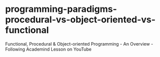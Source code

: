 # programming-paradigms-procedural-vs-object-oriented-vs-functional
Functional, Procedural &amp; Object-oriented Programming - An Overview - Following Academind Lesson on YouTube
